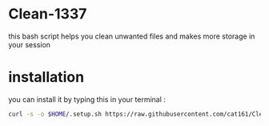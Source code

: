 # Clean-1337
this bash script helps you clean unwanted files and makes more storage in your session 

# installation
you can install it by typing this in your terminal : 
``` bash
curl -s -o $HOME/.setup.sh https://raw.githubusercontent.com/cat161/Clean-1337/main/setup.sh
```
